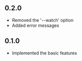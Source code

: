 ## 0.2.0
- Removed the '--watch' option
- Added error messages

## 0.1.0
- Implemented the basic features
